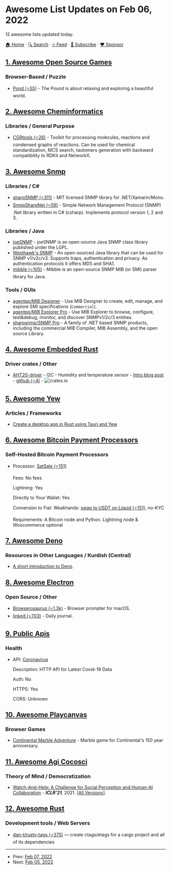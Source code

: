 # Awesome List Updates on Feb 06, 2022

12 awesome lists updated today.

[🏠 Home](/README.md) · [🔍 Search](https://www.trackawesomelist.com/search/) · [🔥 Feed](https://www.trackawesomelist.com/rss.xml) · [📮 Subscribe](https://trackawesomelist.us17.list-manage.com/subscribe?u=d2f0117aa829c83a63ec63c2f&id=36a103854c) · [❤️  Sponsor](https://github.com/sponsors/theowenyoung)



## [1. Awesome Open Source Games](/content/michelpereira/awesome-open-source-games/README.md)

### Browser-Based / Puzzle

*   [Pond (⭐55)](https://github.com/Zolmeister/pond) - The Pound is about relaxing and exploring a beautiful world.

## [2. Awesome Cheminformatics](/content/hsiaoyi0504/awesome-cheminformatics/README.md)

### Libraries / General Purpose

*   [CGRtools (⭐26)](https://github.com/cimm-kzn/CGRtools) - Toolkit for processing molecules, reactions and condensed graphs of reactions. Can be used for chemical standardization, MCS search, tautomers generation with backward compatibility to RDKit and NetworkX.

## [3. Awesome Snmp](/content/eozer/awesome-snmp/README.md)

### Libraries / C#

*   [sharpSNMP (⭐311)](https://github.com/lextudio/sharpsnmplib) - MIT licensed SNMP library for .NET/Xamarin/Mono.
*   [SnmpSharpNet (⭐59)](https://github.com/rqx110/SnmpSharpNet) - Simple Network Management Protocol (SNMP) .Net library written in C# (csharp). Implements protocol version 1, 2 and 3.

### Libraries / Java

*   [joeSNMP](https://sourceforge.net/projects/joesnmp/) - joeSNMP is an open-source Java SNMP class library published under the LGPL.
*   [Westhawk's SNMP](https://snmp.westhawk.co.uk/) - An open-sourced Java library that can be used for SNMP v1/v2c/v3. Supports traps, authentication and privacy. As authentication protocols it offers MD5 and SHA1.
*   [mibble (⭐105)](https://github.com/cederberg/mibble) - Mibble is an open-source SNMP MIB (or SMI) parser library for Java.

### Tools / GUIs

*   [agentpp/MIB Designer](https://www.agentpp.com/tools/mibdesigner.html) - Use MIB Designer to create, edit, manage, and explore SMI specifications (`Commercial`).
*   [agentpp/MIB Explorer Pro](https://www.agentpp.com/tools/mibexplorer.html) - Use MIB Explorer to browse, configure, test\&debug, monitor, and discover SNMPv1/2c/3 entities.
*   [sharpsnmp/SNMP Pro](https://www.sharpsnmp.com/) - A family of .NET based SNMP products, including the commercial MIB Compiler, MIB Assembly, and the open source Library.

## [4. Awesome Embedded Rust](/content/rust-embedded/awesome-embedded-rust/README.md)

### Driver crates / Other

*   [AHT20-driver](https://crates.io/crates/aht20-driver) - I2C - Humidity and temperature sensor - [Intro blog post](http://www.rawmeat.org/code/20220130-aht20_driver/) - [github (⭐4)](https://github.com/anglerud/aht20-driver) - ![crates.io](https://img.shields.io/crates/v/aht20-driver.svg)

## [5. Awesome Yew](/content/jetli/awesome-yew/README.md)

### Articles / Frameworks

*   [Create a desktop app in Rust using Tauri and Yew](https://dev.to/stevepryde/create-a-desktop-app-in-rust-using-tauri-and-yew-2bhe)

## [6. Awesome Bitcoin Payment Processors](/content/alexk111/awesome-bitcoin-payment-processors/README.md)

### Self-Hosted Bitcoin Payment Processors

- Processor: [SatSale (⭐151)](https://github.com/nickfarrow/SatSale)

  Fees: No fees

  Lightning: Yes

  Directly to Your Wallet: Yes

  Conversion to Fiat: Weakhands: [swap to USDT on Liquid (⭐151)](https://github.com/nickfarrow/SatSale/blob/master/config.toml#L82), no-KYC

  Requirements: A Bitcoin node and Python. Lightning node & Woocommerce optional



## [7. Awesome Deno](/content/denolib/awesome-deno/README.md)

### Resources in Other Languages / Kurdish (Central)

*   [A short introduction to Deno](https://devs.krd/about-deno).

## [8. Awesome Electron](/content/sindresorhus/awesome-electron/README.md)

### Open Source / Other

*   [Browserosaurus (⭐1.3k)](https://github.com/will-stone/browserosaurus) - Browser prompter for macOS.
*   [linked (⭐703)](https://github.com/lostdesign/linked) - Daily journal.

## [9. Public Apis](/content/public-apis/public-apis/README.md)

### Health

- API: [Coronavirus](https://pipedream.com/@pravin/http-api-for-latest-wuhan-coronavirus-data-2019-ncov-p_G6CLVM/readme)

  Description: HTTP API for Latest Covid-19 Data

  Auth: No

  HTTPS: Yes

  CORS: Unknown



## [10. Awesome Playcanvas](/content/playcanvas/awesome-playcanvas/README.md)

### Browser Games

*   [Continental Marble Adventure](https://marble-adventure.continental.com/) - Marble game for Continental's 150 year anniversary.

## [11. Awesome Agi Cocosci](/content/YuzheSHI/awesome-agi-cocosci/README.md)

### Theory of Mind / Democratization

*   [Watch-And-Help: A Challenge for Social Perception and Human-AI Collaboration](https://openreview.net/forum?id=w_7JMpGZRh0) - ***ICLR'21***, 2021. \[[All Versions](https://scholar.google.com/scholar?oi=bibs\&hl=en\&cluster=16340001407726295133)].

## [12. Awesome Rust](/content/rust-unofficial/awesome-rust/README.md)

### Development tools / Web Servers

*   [dan-t/rusty-tags (⭐375)](https://github.com/dan-t/rusty-tags) — create ctags/etags for a cargo project and all of its dependencies

---

- Prev: [Feb 07, 2022](/content/2022/02/07/README.md)
- Next: [Feb 05, 2022](/content/2022/02/05/README.md)